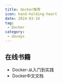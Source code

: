```yaml
---
title: docker推荐
icon: hand-holding-heart
date: 2024-03-18
tag: 
 - Docker
category:
 - devops
---
```


<!-- more -->


## 在线书籍

- Docker-从入门到实践[](https://www.cntofu.com/book/139/index.html)
- Docker中文文档[](http://www.dockerinfo.net/document)
